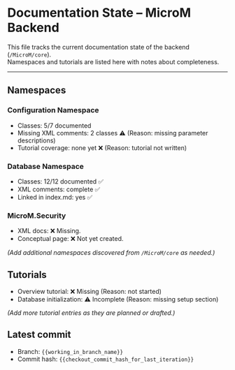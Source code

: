 ﻿# Documentation State – MicroM Backend

This file tracks the current documentation state of the backend (`/MicroM/core`).  
Namespaces and tutorials are listed here with notes about completeness.

---

## Namespaces

### Configuration Namespace
- Classes: 5/7 documented
- Missing XML comments: 2 classes ⚠️ (Reason: missing parameter descriptions)
- Tutorial coverage: none yet ❌ (Reason: tutorial not written)

### Database Namespace
- Classes: 12/12 documented ✅
- XML comments: complete ✅
- Linked in index.md: yes ✅

### MicroM.Security
- XML docs: ❌ Missing.
- Conceptual page: ❌ Not yet created.

*(Add additional namespaces discovered from `/MicroM/core` as needed.)*

## Tutorials
- Overview tutorial: ❌ Missing (Reason: not started)
- Database initialization: ⚠️ Incomplete (Reason: missing setup section)

*(Add more tutorial entries as they are planned or drafted.)*

## Latest commit
- Branch: `{{working_in_branch_name}}`
- Commit hash: `{{checkout_commit_hash_for_last_iteration}}`
